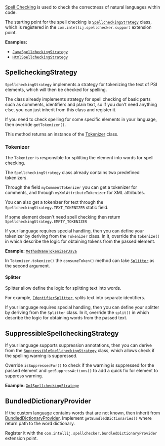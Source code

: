 [//]: # (title: Spell Checking)

<!-- Copyright 2000-2022 JetBrains s.r.o. and other contributors. Use of this source code is governed by the Apache 2.0 license that can be found in the LICENSE file. -->

[Spell Checking](https://www.jetbrains.com/help/idea/spellchecking.html)
is used to check the correctness of natural languages within code.

The starting point for the spell checking is
[`SpellcheckingStrategy`](%gh-ic%/spellchecker/src/com/intellij/spellchecker/tokenizer/SpellcheckingStrategy.java)
class, which is registered in the `com.intellij.spellchecker.support` extension point.

**Examples:**
- [`JavaSpellcheckingStrategy`](%gh-ic%/java/java-impl/src/com/intellij/spellchecker/JavaSpellcheckingStrategy.java)
- [`HtmlSpellcheckingStrategy`](%gh-ic%/xml/impl/src/com/intellij/spellchecker/xml/HtmlSpellcheckingStrategy.java)

## SpellcheckingStrategy

`SpellcheckingStrategy` implements a strategy for tokenizing the text of PSI elements, which will then be checked for spelling.

The class already implements strategy for spell checking of basic parts such as comments, identifiers and plain text, so if you don't need anything else, you can just inherit from this class and register it.

If you need to check spelling for some specific elements in your language, then override `getTokenizer()`.

This method returns an instance of the
[Tokenizer](%gh-ic%/spellchecker/src/com/intellij/spellchecker/tokenizer/Tokenizer.java)
class.

### Tokenizer

The `Tokenizer` is responsible for splitting the element into words for spell checking.

The `SpellcheckingStrategy` class already contains two predefined tokenizers.

Through the field `myCommentTokenizer` you can get a tokenizer for comments, and through `myXmlAttributeTokenizer` for XML attributes.

You can also get a tokenizer for text through the `SpellcheckingStrategy.TEXT_TOKENIZER` static field.

If some element doesn't need spell checking then return `SpellcheckingStrategy.EMPTY_TOKENIZER`

If your language requires special handling, then you can define your tokenizer by deriving from the `Tokenizer` class.
In it, override the `tokenize()` in which describe the logic for obtaining tokens from the passed element.

**Example:**
[`MethodNameTokenizerJava`](%gh-ic%/java/java-impl/src/com/intellij/spellchecker/MethodNameTokenizerJava.java)

In `Tokenizer.tokenize()` the `consumeToken()` method can take [`Splitter`](%gh-ic%/spellchecker/src/com/intellij/spellchecker/inspections/Splitter.java) as the second argument.

#### Splitter

Splitter allow define the logic for splitting text into words.

For example,
[`IdentifierSplitter`](%gh-ic%/spellchecker/src/com/intellij/spellchecker/inspections/IdentifierSplitter.java),
splits text into separate identifiers.

If your language requires special handling, then you can define your splitter by deriving from the `Splitter` class.
In it, override the `split()` in which describe the logic for obtaining words from the passed text.

## SuppressibleSpellcheckingStrategy

If your language supports suppression annotations, then you can derive from the
[`SuppressibleSpellcheckingStrategy`](%gh-ic%/spellchecker/src/com/intellij/spellchecker/tokenizer/SuppressibleSpellcheckingStrategy.java)
class, which allows check if the spelling warning is suppressed.

Override `isSuppressedFor()` to check if the warning is suppressed for the passed element and `getSuppressActions()` to add a quick fix for element to suppress warning.

**Example:**
[`XmlSpellcheckingStrategy`](%gh-ic%/xml/impl/src/com/intellij/spellchecker/xml/XmlSpellcheckingStrategy.java)

## BundledDictionaryProvider

If the custom language contains words that are not known, then inherit from
[BundledDictionaryProvider](%gh-ic%/spellchecker/src/com/intellij/spellchecker/BundledDictionaryProvider.java).
Implement `getBundledDictionaries()` where return path to the word dictionary.

Register it with the `com.intellij.spellchecker.bundledDictionaryProvider` extension point.
